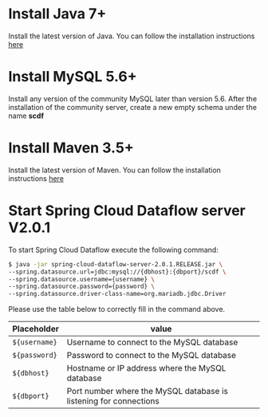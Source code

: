# Install Java 7+
Install the latest version of Java. You can follow the installation instructions [here](https://java.com/en/download/manual.jsp)

# Install MySQL 5.6+
Install any version of the community MySQL later than version 5.6. After the installation of the community server, create a new empty schema under the name __scdf__

# Install Maven 3.5+
Install the latest version of Maven. You can follow the installation instructions [here](https://maven.apache.org/install.html)

# Start Spring Cloud Dataflow server V2.0.1
To start Spring Cloud Dataflow execute the following command:

```sh
$ java -jar spring-cloud-dataflow-server-2.0.1.RELEASE.jar \
--spring.datasource.url=jdbc:mysql://{dbhost}:{dbport}/scdf \
--spring.datasource.username={username} \
--spring.datasource.password={password} \
--spring.datasource.driver-class-name=org.mariadb.jdbc.Driver
```

Please use the table below to correctly fill in the command above.

| Placeholder | value |
| ------ | ------ |
| `${username}` | Username to connect to the MySQL database |
| `${password}` | Password to connect to the MySQL database |
| `${dbhost}` | Hostname or IP address where the MySQL database |
| `${dbport}` | Port number where the MySQL database is listening for connections |